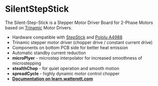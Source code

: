 # SilentStepStick
The Silent-Step-Stick is a Stepper Motor Driver Board for 2-Phase Motors based on [Trinamic](http://www.trinamic.com) Motor Drivers.

* Hardware compatible with [StepStick](http://reprap.org/wiki/StepStick) and [Pololu A4988](https://www.pololu.com/product/1182)
* Trinamic stepper motor driver (chopper drive / constant current drive)
* Components on bottom PCB side for better heat emission
* Automatic standby current reduction
* **microPlyer** - microstep interpolator for increased smoothness of microstepping
* **stealthChop** - for quiet operation and smooth motion
* **spreadCycle** - highly dynamic motor control chopper
* **[Documentation on learn.watterott.com](http://learn.watterott.com/silentstepstick/)**
